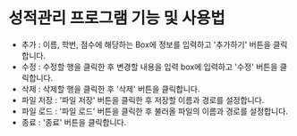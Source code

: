# 성적관리 프로그램 기능 및 사용법
- 추가 : 이름, 학번, 점수에 해당하는 Box에 정보를 입력하고 '추가하기' 버튼을 클릭합니다.
- 수정 : 수정할 행을 클릭한 후 변경할 내용을 입력 box에 입력하고 '수정' 버튼을 클릭합니다.
- 삭제 : 삭제할 행을 클릭한 후 '삭제' 버튼을 클릭합니다.
- 파일 저장 : '파일 저장' 버튼을 클릭한 후 저장할 이름과 경로를 설정합니다.
- 파일 로드 : '파일 로드' 버튼을 클릭한 후 불러올 파일의 이름과 경로를 설정합니다.
- 종료 : '종료' 버튼을 클릭합니다.
